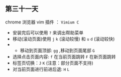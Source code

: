## 第三十一天

chrome 浏览器 vim 插件 ： `Vimium C`

- 安装完后可以使用 `?` 来调出帮助菜单
- 移动(滚动页面)使用 `j` `k` (滚动较慢) 和 `u` `d` (滚动较快)
- - 移动到页面顶部: `gg` ,移动到页面尾部 `G`
- 选择点击页面内容:
  `f` 在当前页面跳转
  `F` 在新页面跳转
- 标签页切换：`J` `K` (注意：部分页面不支持)
- 对当前页面进行前进后退: `H` `L`
